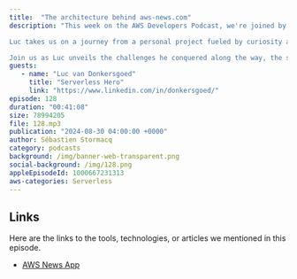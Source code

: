 ```yaml
---
title:  "The architecture behind aws-news.com"
description: "This week on the AWS Developers Podcast, we're joined by AWS Serverless Hero Luc van Donkersgoed to explore the incredible story behind aws-news.com!

Luc takes us on a journey from a personal project fueled by curiosity about new APIs like Bedrock for Generative AI, to a  platform with over 600 subscribed users. We'll delve into the technical behind aws-news.com, a 100% serverless architecture powered by EventBridge, Lambda, DynamoDB, and other AWS services.

Join us as Luc unveils the challenges he conquered along the way, the secrets to his cost-effective operation, and how he's turned his passion project into a success story through subscriptions and sponsorships. Get ready to discover how serverless technologies empowered Luc to build a scalable platform for the future!"
guests:
   - name: "Luc van Donkersgoed"
     title: "Serverless Hero"
     link: "https://www.linkedin.com/in/donkersgoed/"
episode: 128
duration: "00:41:08" 
size: 78994205
file: 128.mp3	
publication: "2024-08-30 04:00:00 +0000"
author: Sébastien Stormacq
category: podcasts
background: /img/banner-web-transparent.png
social-background: /img/128.png
appleEpisodeId: 1000667231313
aws-categories: Serverless
---
```


## Links

Here are the links to the tools, technologies, or articles we mentioned in this episode.

- [AWS News App](https://aws-news.com/)